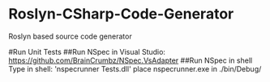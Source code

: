 # Roslyn-CSharp-Code-Generator
Roslyn based source code generator


#Run Unit Tests
##Run NSpec in Visual Studio:
https://github.com/BrainCrumbz/NSpec.VsAdapter
##Run NSpec in shell
Type in shell:
'nspecrunner Tests.dll'
place nspecrunner.exe in ./bin/Debug/
